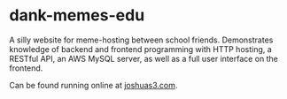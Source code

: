 # dank-memes-edu
A silly website for meme-hosting between school friends. Demonstrates knowledge of backend and frontend programming with HTTP hosting, a RESTful API, an AWS MySQL server, as well as a full user interface on the frontend.

Can be found running online at <a href="http://www.joshuas3.com" target="_blank">joshuas3.com</a>.
